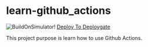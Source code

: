 # learn-github_actions  

![BuildOnSimulator](https://github.com/iq3addLi/learn-github_actions/workflows/BuildOnSimulator/badge.svg)! [Deploy To Deploygate](https://github.com/iq3addLi/learn-github_actions/workflows/Deploy%20To%20Deploygate/badge.svg)

This project purpose is learn how to use Github Actions.

